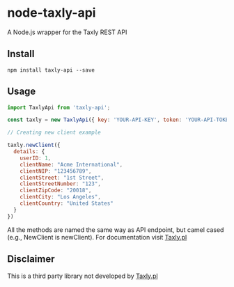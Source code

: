 # node-taxly-api
A Node.js wrapper for the Taxly REST API

## Install

`npm install taxly-api --save`

## Usage

```javascript
import TaxlyApi from 'taxly-api';

const taxly = new TaxlyApi({ key: 'YOUR-API-KEY', token: 'YOUR-API-TOKEN'});

// Creating new client example

taxly.newClient({
  details: {
    userID: 1,
    clientName: "Acme International",
    clientNIP: "123456789",
    clientStreet: "1st Street",
    clientStreetNumber: "123",
    clientZipCode: "20018",
    clientCity: "Los Angeles",
    clientCountry: "United States"
  }
})
```

All the methods are named the same way as API endpoint, but camel cased (e.g., NewClient is newClient).
For documentation visit [Taxly.pl](https://www.taxly.pl/)

## Disclaimer

This is a third party library not developed by [Taxly.pl](https://www.taxly.pl/)

